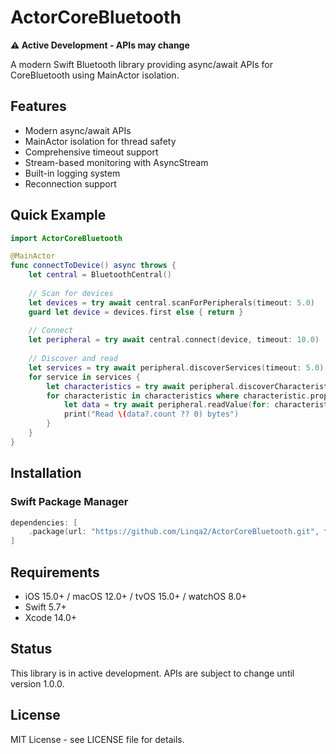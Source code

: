 # ActorCoreBluetooth

**⚠️ Active Development - APIs may change**

A modern Swift Bluetooth library providing async/await APIs for CoreBluetooth using MainActor isolation.

## Features

- Modern async/await APIs
- MainActor isolation for thread safety
- Comprehensive timeout support
- Stream-based monitoring with AsyncStream
- Built-in logging system
- Reconnection support

## Quick Example

```swift
import ActorCoreBluetooth

@MainActor
func connectToDevice() async throws {
    let central = BluetoothCentral()
    
    // Scan for devices
    let devices = try await central.scanForPeripherals(timeout: 5.0)
    guard let device = devices.first else { return }
    
    // Connect
    let peripheral = try await central.connect(device, timeout: 10.0)
    
    // Discover and read
    let services = try await peripheral.discoverServices(timeout: 5.0)
    for service in services {
        let characteristics = try await peripheral.discoverCharacteristics(for: service)
        for characteristic in characteristics where characteristic.properties.contains(.read) {
            let data = try await peripheral.readValue(for: characteristic)
            print("Read \(data?.count ?? 0) bytes")
        }
    }
}
```

## Installation

### Swift Package Manager

```swift
dependencies: [
    .package(url: "https://github.com/Linqa2/ActorCoreBluetooth.git", from: "0.1.0-alpha")
]
```

## Requirements

- iOS 15.0+ / macOS 12.0+ / tvOS 15.0+ / watchOS 8.0+
- Swift 5.7+
- Xcode 14.0+

## Status

This library is in active development. APIs are subject to change until version 1.0.0.

## License

MIT License - see LICENSE file for details.
